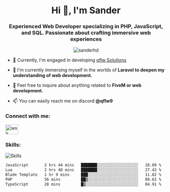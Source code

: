 <h1 align="center">Hi 👋, I'm Sander</h1>
<h3 align="center">Experienced Web Developer specializing in PHP, JavaScript, and SQL. Passionate about crafting immersive web experiences</h3>

<p align="center"> <img src="https://komarev.com/ghpvc/?username=sanderhd&label=Profile%20views&color=000000&style=flat" alt="sanderhd" /> </p>

- 🔭 Currently, I'm engaged in developing [qflw Solutions](https://discord.gg/2xa7EBASKt)

- 🌱 I'm currently immersing myself in the worlds of **Laravel to deepen my understanding of  web development.**

- 💬 Feel free to inquire about anything related to **FiveM or web development.**

- 📫 You can easily reach me on discord **@qflw9**

<h3 align="left">Connect with me:</h3>
<p align="left">
<a href="https://discord.com/users/1265737667975577721" target="blank"><img align="center" src="https://raw.githubusercontent.com/rahuldkjain/github-profile-readme-generator/master/src/images/icons/Social/discord.svg" alt="wsk" height="30" width="40" /></a>
</p>

<h3 align="left">Skills:</h3>
<img alt="Skills" src="https://skillicons.dev/icons?i=html,css,js,p5js,nodejs,php,mysql,md,discordjs,bots,figma,github,vscode,windows&perline=11">

<!--START_SECTION:waka-->

```txt
JavaScript       2 hrs 44 mins   ███████░░░░░░░░░░░░░░░░░░   28.09 %
Lua              2 hrs 40 mins   ███████░░░░░░░░░░░░░░░░░░   27.42 %
Blade Template   1 hr 9 mins     ███░░░░░░░░░░░░░░░░░░░░░░   11.82 %
PHP              56 mins         ██▒░░░░░░░░░░░░░░░░░░░░░░   09.62 %
TypeScript       28 mins         █▒░░░░░░░░░░░░░░░░░░░░░░░   04.91 %
```

<!--END_SECTION:waka-->
